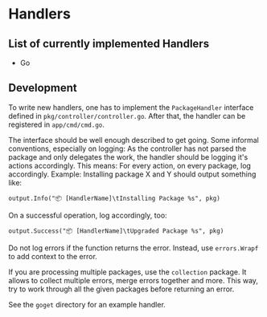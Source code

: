 # Handlers

## List of currently implemented Handlers

- Go

## Development

To write new handlers, one has to implement the `PackageHandler` interface
defined in `pkg/controller/controller.go`.
After that, the handler can be registered in `app/cmd/cmd.go`.

The interface should be well enough described to get going. Some
informal conventions, especially on logging:
As the controller has not parsed the package and only delegates
the work, the handler should be logging it's actions accordingly.
This means:
For every action, on every package, log accordingly. Example:
Installing package X and Y should output something like:

```
output.Info("📦 [HandlerName]\tInstalling Package %s", pkg)
```

On a successful operation, log accordingly, too:

```
output.Success("📦 [HandlerName]\tUpgraded Package %s", pkg)
```

Do not log errors if the function returns the error. Instead,
use `errors.Wrapf` to add context to the error.

If you are processing multiple packages, use the `collection`
package. It allows to collect multiple errors, merge errors
together and more. This way, try to work through all the given
packages before returning an error.

See the `goget` directory for an example handler.
